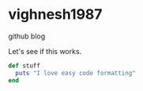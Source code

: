 vighnesh1987
============

github blog

Let's see if this works.

```ruby
def stuff
  puts "I love easy code formatting"
end
```
